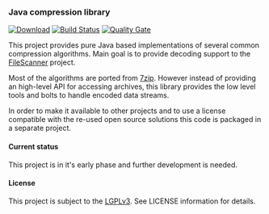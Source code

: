 ### Java compression library

[![Download](https://api.bintray.com/packages/hdecarne/maven/java-compression/images/download.svg)](https://bintray.com/hdecarne/maven/java-compression/_latestVersion)
[![Build Status](https://travis-ci.com/hdecarne/java-compression.svg?branch=master)](https://travis-ci.com/hdecarne/java-compression)
[![Quality Gate](https://sonarcloud.io/api/project_badges/measure?project=de.carne.common%3Ajava-compression&metric=alert_status)](https://sonarcloud.io/dashboard/index/de.carne.common:java-compression)

This project provides pure Java based implementations of several common compression algorithms.
Main goal is to provide decoding support to the [FileScanner](https://www.filescanner.org) project.

Most of the algorithms are ported from [7zip](http://7zip.org). However instead of providing an high-level API for
accessing archives, this library provides the low level tools and bolts to handle encoded data streams.

In order to make it available to other projects and to use a license compatible with the re-used open source
solutions this code is packaged in a separate project.

#### Current status
This project is in it's early phase and further development is needed.

#### License
This project is subject to the [LGPLv3](http://www.gnu.org/licenses/lgpl-3.0.en.html).
See LICENSE information for details.
